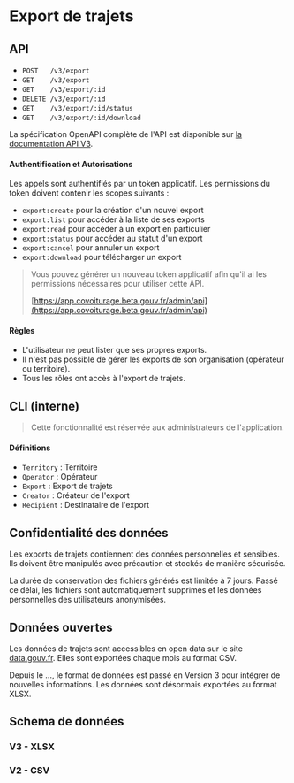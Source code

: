 # Export de trajets

## API

- `POST   /v3/export`
- `GET    /v3/export`
- `GET    /v3/export/:id`
- `DELETE /v3/export/:id`
- `GET    /v3/export/:id/status`
- `GET    /v3/export/:id/download`

La spécification OpenAPI complète de l'API est disponible sur [la documentation API V3](/operateurs/api-v3.html).

#### Authentification et Autorisations

Les appels sont authentifiés par un token applicatif. Les permissions du token doivent contenir les scopes suivants :

- `export:create` pour la création d'un nouvel export
- `export:list` pour accéder à la liste de ses exports
- `export:read` pour accéder à un export en particulier
- `export:status` pour accéder au statut d'un export
- `export:cancel` pour annuler un export
- `export:download` pour télécharger un export

> Vous pouvez générer un nouveau token applicatif afin qu'il ai les permissions nécessaires pour utiliser cette API.
> 
> [https://app.covoiturage.beta.gouv.fr/admin/api](https://app.covoiturage.beta.gouv.fr/admin/api)

#### Règles

- L'utilisateur ne peut lister que ses propres exports.
- Il n'est pas possible de gérer les exports de son organisation (opérateur ou territoire).
- Tous les rôles ont accès à l'export de trajets.

## CLI (interne)

> Cette fonctionnalité est réservée aux administrateurs de l'application.

#### Définitions

- `Territory` : Territoire
- `Operator` : Opérateur
- `Export` : Export de trajets
- `Creator` : Créateur de l'export
- `Recipient` : Destinataire de l'export

## Confidentialité des données

Les exports de trajets contiennent des données personnelles et sensibles. Ils doivent être manipulés avec précaution et stockés de manière sécurisée.

La durée de conservation des fichiers générés est limitée à 7 jours. Passé ce délai, les fichiers sont automatiquement supprimés et les données personnelles des utilisateurs anonymisées.

## Données ouvertes

Les données de trajets sont accessibles en open data sur le site [data.gouv.fr](https://www.data.gouv.fr/fr/datasets/trajets-realises-en-covoiturage-registre-de-preuve-de-covoiturage/). Elles sont exportées chaque mois au format CSV.

Depuis le ..., le format de données est passé en Version 3 pour intégrer de nouvelles informations. Les données sont désormais exportées au format XLSX.

## Schema de données

### V3 - XLSX

<!-- Nouvelle version en XLSX mappée sur l'API v3 -->
<!-- opendata / opérateur / territoire -->

### V2 - CSV

<!-- Version actuelle en CSV -->
<!-- Format opendata + champs spécifiques si opérateur ou territoire -->
